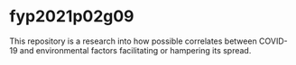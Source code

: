 # fyp2021p02g09
This repository is a research into how possible correlates between COVID-19 and environmental factors facilitating or hampering its spread.
